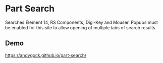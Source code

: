 # Part Search

Searches Element 14, RS Components, Digi-Key and Mouser. Popups must be enabled for this site to allow opening of multiple tabs of search results.

## Demo

<https://andygock.github.io/part-search/>

